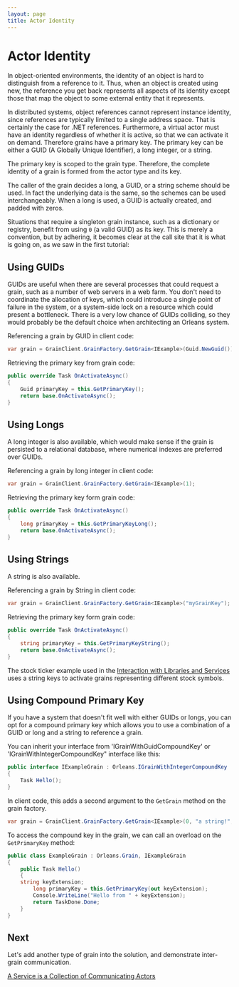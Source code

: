 ```yaml
---
layout: page
title: Actor Identity
---
```


# Actor Identity

In object-oriented environments, the identity of an object is hard to distinguish from a reference to it.
Thus, when an object is created using new, the reference you get back represents all aspects of its identity except those that map the object to some external entity that it represents.

In distributed systems, object references cannot represent instance identity, since references are typically limited to a single address space.
That is certainly the case for .NET references.
Furthermore, a virtual actor must have an identity regardless of whether it is active, so that we can activate it on demand.
Therefore grains have a primary key.
The primary key can be either a GUID (A Globally Unique Identifier), a long integer, or a string.

The primary key is scoped to the grain type.
Therefore, the complete identity of a grain is formed from the actor type and its key.

The caller of the grain decides a long, a GUID, or a string scheme should be used.
In fact the underlying data is the same, so the schemes can be used interchangeably.
When a long is used, a GUID is actually created, and padded with zeros.

Situations that require a singleton grain instance, such as a dictionary or registry, benefit from using `0` (a valid GUID) as its key.
This is merely a convention, but by adhering, it becomes clear at the call site that it is what is going on, as we saw in the first tutorial:

## Using GUIDs

GUIDs are useful when there are several processes that could request a grain, such as a number of web servers in a web farm.
You don't need to coordinate the allocation of keys, which could introduce a single point of failure in the system, or a system-side lock on a resource which could present a bottleneck.
There is a very low chance of GUIDs colliding, so they would probably be the default choice when architecting an Orleans system.

Referencing a grain by GUID in client code:

``` csharp
var grain = GrainClient.GrainFactory.GetGrain<IExample>(Guid.NewGuid());
```

Retrieving the primary key from grain code:

``` csharp
public override Task OnActivateAsync()
{
    Guid primaryKey = this.GetPrimaryKey();
    return base.OnActivateAsync();
}
```

## Using Longs

A long integer is also available, which would make sense if the grain is persisted to a relational database, where numerical indexes are preferred over GUIDs.

Referencing a grain by long integer in client code:

``` csharp
var grain = GrainClient.GrainFactory.GetGrain<IExample>(1);
```

Retrieving the primary key form grain code:

``` csharp
public override Task OnActivateAsync()
{
    long primaryKey = this.GetPrimaryKeyLong();
    return base.OnActivateAsync();
}
```

## Using Strings

A string is also available.

Referencing a grain by String in client code:

``` csharp
var grain = GrainClient.GrainFactory.GetGrain<IExample>("myGrainKey");
```

Retrieving the primary key form grain code:

``` csharp
public override Task OnActivateAsync()
{
    string primaryKey = this.GetPrimaryKeyString();
    return base.OnActivateAsync();
}
```

The stock ticker example used in the [Interaction with Libraries and Services](Interaction-with-Libraries-and-Services.zh.md) uses a string keys to activate grains representing different stock symbols.

## Using Compound Primary Key

If you have a system that doesn't fit well with either GUIDs or longs, you can opt for a compound primary key which allows you to use a combination of a GUID or long and a string to reference a grain.

You can inherit your interface from 'IGrainWithGuidCompoundKey' or 'IGrainWithIntegerCompoundKey" interface like this:

``` csharp
public interface IExampleGrain : Orleans.IGrainWithIntegerCompoundKey
{
    Task Hello();
}
```

In client code, this adds a second argument to the `GetGrain` method on the grain factory.

``` csharp
var grain = GrainClient.GrainFactory.GetGrain<IExample>(0, "a string!", null);
```

To access the compound key in the grain, we can call an overload on the `GetPrimaryKey` method:

``` csharp
public class ExampleGrain : Orleans.Grain, IExampleGrain
{
    public Task Hello()
    {
	string keyExtension;
        long primaryKey = this.GetPrimaryKey(out keyExtension);
        Console.WriteLine("Hello from " + keyExtension);
        return TaskDone.Done;
    }
}
```

## Next

Let's add another type of grain into the solution, and demonstrate inter-grain communication.

[A Service is a Collection of Communicating Actors](A-Service-is-a-Collection-of-Communicating-Actors.zh.md)
